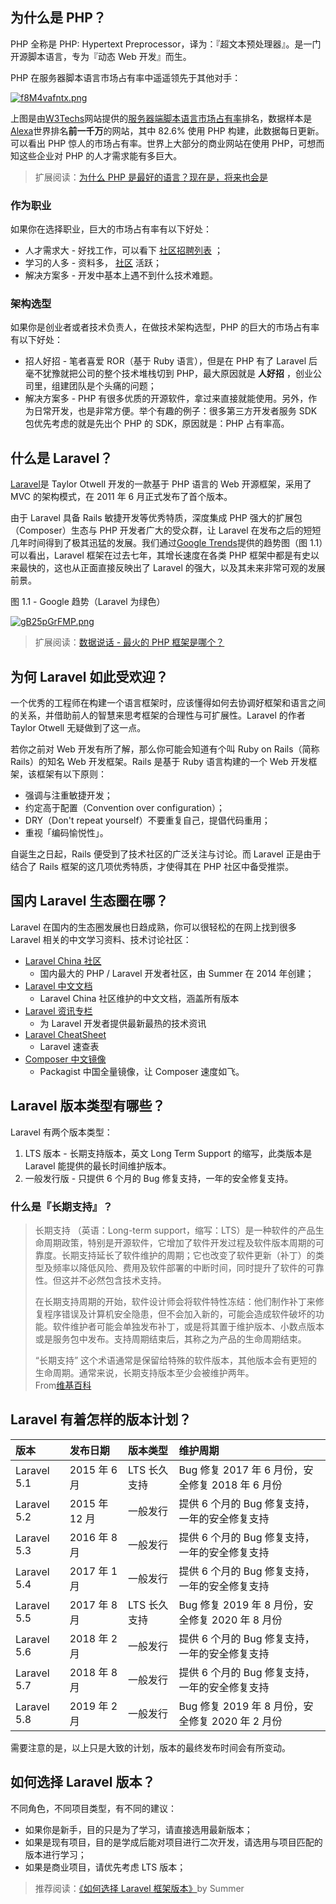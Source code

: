 ## 为什么是 PHP？

PHP 全称是 PHP: Hypertext Preprocessor，译为：『超文本预处理器』。是一门开源脚本语言，专为『动态 Web 开发』而生。

PHP 在服务器脚本语言市场占有率中遥遥领先于其他对手：

[![](https://iocaffcdn.phphub.org/uploads/images/201705/15/1/f8M4vafntx.png "f8M4vafntx.png")](https://iocaffcdn.phphub.org/uploads/images/201705/15/1/f8M4vafntx.png)

上图是由[W3Techs](https://w3techs.com/technologies/overview/programming_language/all)网站提供的[服务器端脚本语言市场占有率](https://w3techs.com/technologies/overview/programming_language/all)排名，数据样本是[Alexa](http://www.alexa.com/)世界排名**前一千万**的网站，其中 82.6% 使用 PHP 构建，此数据每日更新。可以看出 PHP 惊人的市场占有率。世界上大部分的商业网站在使用 PHP，可想而知这些企业对 PHP 的人才需求能有多巨大。

> 扩展阅读：[为什么 PHP 是最好的语言？现在是，将来也会是](https://zhuanlan.zhihu.com/p/26704744)

### 作为职业

如果你在选择职业，巨大的市场占有率有以下好处：

* 人才需求大 - 好找工作，可以看下
  [社区招聘列表](https://laravel-china.org/categories/1)
  ；
* 学习的人多 - 资料多，
  [社区](https://laravel-china.org/)
  活跃；
* 解决方案多 - 开发中基本上遇不到什么技术难题。

### 架构选型

如果你是创业者或者技术负责人，在做技术架构选型，PHP 的巨大的市场占有率有以下好处：

* 招人好招 - 笔者喜爱 ROR（基于 Ruby 语言），但是在 PHP 有了 Laravel 后毫不犹豫就把公司的整个技术堆栈切到 PHP，最大原因就是
  **人好招**
  ，创业公司里，组建团队是个头痛的问题；
* 解决方案多 - PHP 有很多优质的开源软件，拿过来直接就能使用。另外，作为日常开发，也是非常方便。举个有趣的例子：很多第三方开发者服务 SDK 包优先考虑的就是先出个 PHP 的 SDK，原因就是：PHP 占有率高。

## 什么是 Laravel？

[Laravel](https://laravel.com/)是 Taylor Otwell 开发的一款基于 PHP 语言的 Web 开源框架，采用了 MVC 的架构模式，在 2011 年 6 月正式发布了首个版本。

由于 Laravel 具备 Rails 敏捷开发等优秀特质，深度集成 PHP 强大的扩展包（Composer）生态与 PHP 开发者广大的受众群，让 Laravel 在发布之后的短短几年时间得到了极其迅猛的发展。我们通过[Google Trends](https://www.google.com/trends/explore?date=2006-08-16%202016-09-16&q=yii,CodeIgniter,Cakephp,Laravel,%2Fm%2F09cjcl&hl=en-US&tz=Etc%2FGMT-5:30&tz=Etc%2FGMT-5:30)提供的趋势图（图 1.1）可以看出，Laravel 框架在过去七年，其增长速度在各类 PHP 框架中都是有史以来最快的，这也从正面直接反映出了 Laravel 的强大，以及其未来非常可观的发展前景。

图 1.1 - Google 趋势（Laravel 为绿色）

[![](https://iocaffcdn.phphub.org/uploads/images/201705/15/1/gB25pGrFMP.png "gB25pGrFMP.png")](https://iocaffcdn.phphub.org/uploads/images/201705/15/1/gB25pGrFMP.png)

> 扩展阅读：[数据说话 - 最火的 PHP 框架是哪个？](https://zhuanlan.zhihu.com/p/24673684)

## 为何 Laravel 如此受欢迎？

一个优秀的工程师在构建一个语言框架时，应该懂得如何去协调好框架和语言之间的关系，并借助前人的智慧来思考框架的合理性与可扩展性。Laravel 的作者 Taylor Otwell 无疑做到了这一点。

若你之前对 Web 开发有所了解，那么你可能会知道有个叫 Ruby on Rails（简称 Rails）的知名 Web 开发框架。Rails 是基于 Ruby 语言构建的一个 Web 开发框架，该框架有以下原则：

* 强调与注重敏捷开发；
* 约定高于配置（Convention over configuration）；
* DRY（Don't repeat yourself）不要重复自己，提倡代码重用；
* 重视「编码愉悦性」。

自诞生之日起，Rails 便受到了技术社区的广泛关注与讨论。而 Laravel 正是由于结合了 Rails 框架的这几项优秀特质，才使得其在 PHP 社区中备受推崇。

## 国内 Laravel 生态圈在哪？

Laravel 在国内的生态圈发展也日趋成熟，你可以很轻松的在网上找到很多 Laravel 相关的中文学习资料、技术讨论社区：

* [Laravel China 社区](https://laravel-china.org/)
  - 国内最大的 PHP / Laravel 开发者社区，由 Summer 在 2014 年创建；
* [Laravel 中文文档](https://learnku.com/laravel/docs)
  - Laravel China 社区维护的中文文档，涵盖所有版本
* [Laravel 资讯专栏](https://laravel-china.org/news)
  - 为 Laravel 开发者提供最新最热的技术资讯
* [Laravel CheatSheet](https://cs.laravel-china.org/)
  - Laravel 速查表
* [Composer 中文镜像](https://laravel-china.org/composer)
  - Packagist 中国全量镜像，让 Composer 速度如飞。

## Laravel 版本类型有哪些？

Laravel 有两个版本类型：

1. LTS 版本 - 长期支持版本，英文 Long Term Support 的缩写，此类版本是 Laravel 能提供的最长时间维护版本。
2. 一般发行版 - 只提供 6 个月的 Bug 修复支持，一年的安全修复支持。

### 什么是『长期支持』？

> 长期支持 （英语：Long-term support，缩写：LTS）是一种软件的产品生命周期政策，特别是开源软件，它增加了软件开发过程及软件版本周期的可靠度。长期支持延长了软件维护的周期；它也改变了软件更新（补丁）的类型及频率以降低风险、费用及软件部署的中断时间，同时提升了软件的可靠性。但这并不必然包含技术支持。
>
> 在长期支持周期的开始，软件设计师会将软件特性冻结：他们制作补丁来修复程序错误及计算机安全隐患，但不会加入新的，可能会造成软件破坏的功能。软件维护者可能会单独发布补丁，或是将其置于维护版本、小数点版本或是服务包中发布。支持周期结束后，其称之为产品的生命周期结束。
>
> “长期支持” 这个术语通常是保留给特殊的软件版本，其他版本会有更短的生命周期。通常来说，长期支持版本至少会被维护两年。  
> From[维基百科](https://zh.wikipedia.org/w/index.php?title=%E9%95%B7%E6%9C%9F%E6%94%AF%E6%8F%B4&redirect=no)

## Laravel 有着怎样的版本计划？

| 版本 | 发布日期 | 版本类型 | 维护周期 |
| :--- | :--- | :--- | :--- |
| Laravel 5.1 | 2015 年 6 月 | LTS 长久支持 | Bug 修复 2017 年 6 月份，安全修复 2018 年 6 月份 |
| Laravel 5.2 | 2015 年 12 月 | 一般发行 | 提供 6 个月的 Bug 修复支持，一年的安全修复支持 |
| Laravel 5.3 | 2016 年 8 月 | 一般发行 | 提供 6 个月的 Bug 修复支持，一年的安全修复支持 |
| Laravel 5.4 | 2017 年 1 月 | 一般发行 | 提供 6 个月的 Bug 修复支持，一年的安全修复支持 |
| Laravel 5.5 | 2017 年 8 月 | LTS 长久支持 | Bug 修复 2019 年 8 月份，安全修复 2020 年 8 月份 |
| Laravel 5.6 | 2018 年 2 月 | 一般发行 | 提供 6 个月的 Bug 修复支持，一年的安全修复支持 |
| Laravel 5.7 | 2018 年 8 月 | 一般发行 | 提供 6 个月的 Bug 修复支持，一年的安全修复支持 |
| Laravel 5.8 | 2019 年 2 月 | 一般发行 | Bug 修复 2019 年 8 月份，安全修复 2020 年 2 月份 |

需要注意的是，以上只是大致的计划，版本的最终发布时间会有所变动。

## 如何选择 Laravel 版本？

不同角色，不同项目类型，有不同的建议：

* 如果你是新手，目的只是为了学习，请直接选用最新版本；
* 如果是现有项目，目的是学成后能对项目进行二次开发，请选用与项目匹配的版本进行学习；
* 如果是商业项目，请优先考虑 LTS 版本；

> 推荐阅读：[《如何选择 Laravel 框架版本》](https://learnku.com/laravel/t/2595)by Summer



